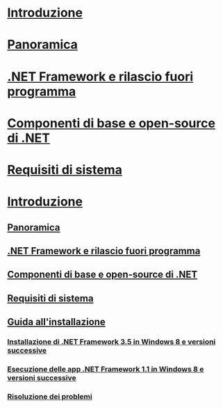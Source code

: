 # [Introduzione](index.md)
# [Panoramica](overview.md)
# [.NET Framework e rilascio fuori programma](the-net-framework-and-out-of-band-releases.md)
# [Componenti di base e open-source di .NET](net-core-and-open-source.md)
# [Requisiti di sistema](system-requirements.md)
# [Introduzione](index.md)
## [Panoramica](overview.md)
## [.NET Framework e rilascio fuori programma](the-net-framework-and-out-of-band-releases.md)
## [Componenti di base e open-source di .NET](net-core-and-open-source.md)
## [Requisiti di sistema](system-requirements.md)
## [Guida all'installazione](guide-for-developers.md)
### [Installazione di .NET Framework 3.5 in Windows 8 e versioni successive](net-framework-3-5-on-windows-8-plus.md)
### [Esecuzione delle app .NET Framework 1.1 in Windows 8 e versioni successive](run-net-framework-1-1-apps.md)
### [Risoluzione dei problemi](troubleshoot-blocked-installations-and-uninstallations.md)
